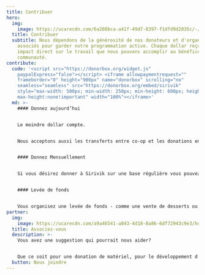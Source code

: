 ```yaml
---
title: Contribuer
hero:
  img:
    image: https://ucarecdn.com/6a208bca-a41f-49d7-8397-f1dfd9d2035c/-/crop/6000x3711/0,289/-/preview/donate_hero.jpg
  title: Contribuer
  subtitle: Nous dépendons de la générosité de nos donateurs et d'organismes
    associés pour garder notre programmation active. Chaque dollar reçu a un
    impact direct sur le travail que nous pouvons accomplir au bénéfice de notre
    communauté.
contribute:
  code: '<script src="https://donorbox.org/widget.js"
    paypalExpress="false"></script> <iframe allowpaymentrequest=""
    frameborder="0" height="900px" name="donorbox" scrolling="no"
    seamless="seamless" src="https://donorbox.org/embed/sirivik"
    style="max-width: 500px; min-width: 250px; min-height: 600px; height: 100%;
    max-height:none!important" width="100%"></iframe>'
  md: >-
    #### Donnez aujourd’hui


    Le moindre dollar compte.


    Nous acceptons aussi les transferts entre co-op et les donations en argent comptant en personne à nos locaux.


    #### Donnez Mensuellement


    Si vous désirez donner à Sirivik sur une base régulière vous pouvez vous inscrire au système de don mensuel.


    #### Levée de fonds


    Vous organisez une levée de fonds - comme une vente de desserts ou une course pour le bénéfice d’une cause? Considérez donner vos fonds recueillis à Sirivik pour supporter les programmes en cours. Nous serons heureux de vous assister dans le processus.
partner:
  img:
    image: https://ucarecdn.com/a9a46541-a843-4d18-8a86-6df72943c9e3/home_newproject_hubd752fbce31fc073c9262d2738807c9e_1162298_1200x800_fill_q75_box_smart1.jpg
  title: Associez-vous
  description: >-
    Vous avez une suggestion qui pourrait nous aider?


    Que ce soit pour une donation de matériel, pour le développement d’un nouveau programme ou pour partager une idée, nous aimerions vous entendre! Nous nous efforçons d’offrir des activités innovantes et sommes toujours ouverts à de nouvelles collaborations.
  button: Nous joindre
---
```

